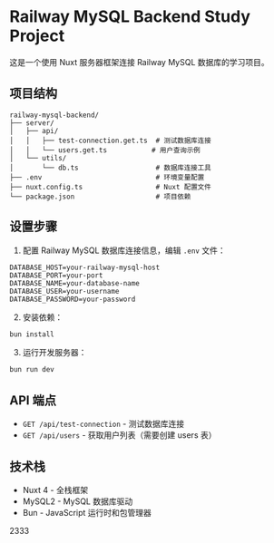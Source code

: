 # Railway MySQL Backend Study Project

这是一个使用 Nuxt 服务器框架连接 Railway MySQL 数据库的学习项目。

## 项目结构

```
railway-mysql-backend/
├── server/
│   ├── api/
│   │   ├── test-connection.get.ts  # 测试数据库连接
│   │   └── users.get.ts           # 用户查询示例
│   └── utils/
│       └── db.ts                   # 数据库连接工具
├── .env                            # 环境变量配置
├── nuxt.config.ts                  # Nuxt 配置文件
└── package.json                    # 项目依赖

```

## 设置步骤

1. 配置 Railway MySQL 数据库连接信息，编辑 `.env` 文件：

```env
DATABASE_HOST=your-railway-mysql-host
DATABASE_PORT=your-port
DATABASE_NAME=your-database-name
DATABASE_USER=your-username
DATABASE_PASSWORD=your-password
```

2. 安装依赖：
```bash
bun install
```

3. 运行开发服务器：
```bash
bun run dev
```

## API 端点

- `GET /api/test-connection` - 测试数据库连接
- `GET /api/users` - 获取用户列表（需要创建 users 表）

## 技术栈

- Nuxt 4 - 全栈框架
- MySQL2 - MySQL 数据库驱动
- Bun - JavaScript 运行时和包管理器

2333